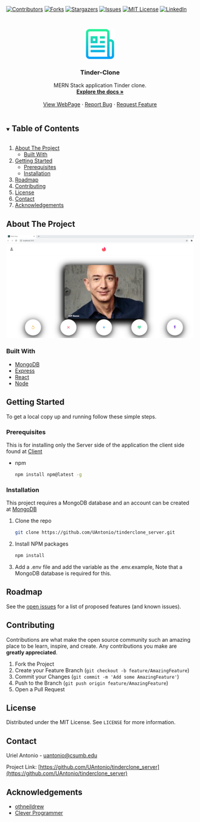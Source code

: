 
[![Contributors][contributors-shield]][contributors-url]
[![Forks][forks-shield]][forks-url]
[![Stargazers][stars-shield]][stars-url]
[![Issues][issues-shield]][issues-url]
[![MIT License][license-shield]][license-url]
[![LinkedIn][linkedin-shield]][linkedin-url]



<!-- PROJECT LOGO -->
<br />
<p align="center">
  <a href="https://github.com/UAntonio/tinderclone_server">
    <img src="images/logo.png" alt="Logo" width="80" height="80">
  </a>

  <h3 align="center">Tinder-Clone</h3>

  <p align="center">
    MERN Stack application Tinder clone.
    <br />
    <a href="https://github.com/UAntonio/tinderclone_server"><strong>Explore the docs »</strong></a>
    <br />
    <br />
    <a href="https://tinderclone2020.netlify.app/">View WebPage</a>
    ·
    <a href="https://github.com/UAntonio/tinderclone_server/issues">Report Bug</a>
    ·
    <a href="https://github.com/UAntonio/tinderclone_server/issues">Request Feature</a>
  </p>
</p>



<!-- TABLE OF CONTENTS -->
<details open="open">
  <summary><h2 style="display: inline-block">Table of Contents</h2></summary>
  <ol>
    <li>
      <a href="#about-the-project">About The Project</a>
      <ul>
        <li><a href="#built-with">Built With</a></li>
      </ul>
    </li>
    <li>
      <a href="#getting-started">Getting Started</a>
      <ul>
        <li><a href="#prerequisites">Prerequisites</a></li>
        <li><a href="#installation">Installation</a></li>
      </ul>
    </li>
    <li><a href="#roadmap">Roadmap</a></li>
    <li><a href="#contributing">Contributing</a></li>
    <li><a href="#license">License</a></li>
    <li><a href="#contact">Contact</a></li>
    <li><a href="#acknowledgements">Acknowledgements</a></li>
  </ol>
</details>



<!-- ABOUT THE PROJECT -->
## About The Project

[![Product Name Screen Shot][product-screenshot]](https://tinderclone2020.netlify.app/)

### Built With

* [MongoDB](https://www.mongodb.com/2)
* [Express](https://expressjs.com/)
* [React](https://reactjs.org/)
* [Node](https://nodejs.org/en/)


<!-- GETTING STARTED -->
## Getting Started

To get a local copy up and running follow these simple steps.

### Prerequisites

This is for installing only the Server side of the application the client side found at [Client](https://github.com/UAntonio/tinder-clone)
* npm
  ```sh
  npm install npm@latest -g
  ```

<!-- Installation to be updated to Docker-->
### Installation

This project requires a MongoDB database and an account can be created at [MongoDB](https://www.mongodb.com/2)

1. Clone the repo
   ```sh
   git clone https://github.com/UAntonio/tinderclone_server.git
   ```
2. Install NPM packages
   ```sh
   npm install
   ```

3. Add a .env file and add the variable as the .env.example, Note that a MongoDB database is required for this. 



<!-- ROADMAP -->
## Roadmap

See the [open issues](https://github.com/UAntonio/tinderclone_server/issues) for a list of proposed features (and known issues).



<!-- CONTRIBUTING -->
## Contributing

Contributions are what make the open source community such an amazing place to be learn, inspire, and create. Any contributions you make are **greatly appreciated**.

1. Fork the Project
2. Create your Feature Branch (`git checkout -b feature/AmazingFeature`)
3. Commit your Changes (`git commit -m 'Add some AmazingFeature'`)
4. Push to the Branch (`git push origin feature/AmazingFeature`)
5. Open a Pull Request



<!-- LICENSE -->
## License

Distributed under the MIT License. See `LICENSE` for more information.



<!-- CONTACT -->
## Contact

Uriel Antonio - uantonio@csumb.edu

Project Link: [https://github.com/UAntonio/tinderclone_server](https://github.com/UAntonio/tinderclone_server)



<!-- ACKNOWLEDGEMENTS -->
## Acknowledgements

* [othneildrew](https://github.com/othneildrew/Best-README-Template)
* [Clever Programmer](https://www.youtube.com/watch?v=DQfeB_FKKkc)





<!-- MARKDOWN LINKS & IMAGES -->
<!-- https://www.markdownguide.org/basic-syntax/#reference-style-links -->
[contributors-shield]: https://img.shields.io/github/contributors/UAntonio/tinderclone_server.svg?style=for-the-badge
[contributors-url]: https://github.com/UAntonio/tinderclone_server/graphs/contributors
[forks-shield]: https://img.shields.io/github/forks/UAntonio/tinderclone_server.svg?style=for-the-badge
[forks-url]: https://github.com/UAntonio/tinderclone_server/network/members
[stars-shield]: https://img.shields.io/github/stars/UAntonio/tinderclone_server.svg?style=for-the-badge
[stars-url]: https://github.com/UAntonio/tinderclone_server/stargazers
[issues-shield]: https://img.shields.io/github/issues/UAntonio/tinderclone_server.svg?style=for-the-badge
[issues-url]: https://github.com/UAntonio/tinderclone_server/issues
[license-shield]: https://img.shields.io/github/license/UAntonio/tinderclone_server.svg?style=for-the-badge
[license-url]: https://github.com/UAntonio/repo/blob/master/LICENSE.txt
[linkedin-shield]: https://img.shields.io/badge/-LinkedIn-black.svg?style=for-the-badge&logo=linkedin&colorB=555
[linkedin-url]: https://linkedin.com/in/urielantonio
[product-screenshot]: images/screenshot.PNG
